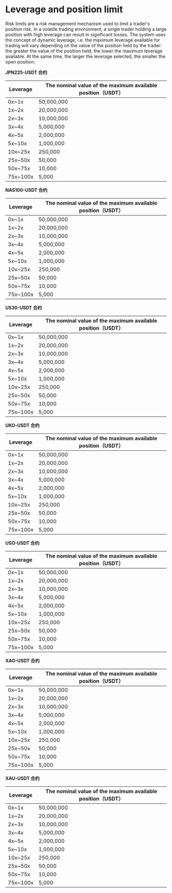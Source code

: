 # Leverage and position limit

Risk limits are a risk management mechanism used to limit a trader's position risk. In a volatile trading environment, a single trader holding a large position with high leverage can result in significant losses. The system uses the concept of dynamic leverage, i.e. the maximum leverage available for trading will vary depending on the value of the position held by the trader: the greater the value of the position held, the lower the maximum leverage available. At the same time, the larger the leverage selected, the smaller the open position.

**JPN225-USDT 合约**

| Leverage      | The nominal value of the maximum available position（USDT） |
| --------- | -------------------------- |
| 0x~1x       |  50,000,000              |
| 1x~2x       |  20,000,000              |
| 2x~3x       |  10,000,000              |
| 3x~4x       |  5,000,000               |
| 4x~5x       |  2,000,000               |
| 5x~10x      |  1,000,000               |
| 10x~25x     |  250,000                 |
| 25x~50x     |  50,000                  |
| 50x~75x     |  10,000                  |
| 75x~100x    |  5,000                   |


**NAS100-USDT 合约**

| Leverage      | The nominal value of the maximum available position（USDT） |
| --------- | -------------------------- |
| 0x~1x       |  50,000,000              |
| 1x~2x       |  20,000,000              |
| 2x~3x       |  10,000,000              |
| 3x~4x       |  5,000,000               |
| 4x~5x       |  2,000,000               |
| 5x~10x      |  1,000,000               |
| 10x~25x     |  250,000                 |
| 25x~50x     |  50,000                  |
| 50x~75x     |  10,000                  |
| 75x~100x    |  5,000                   |


**US30-USDT 合约**

| Leverage      | The nominal value of the maximum available position（USDT） |
| --------- | -------------------------- |
| 0x~1x       |  50,000,000              |
| 1x~2x       |  20,000,000              |
| 2x~3x       |  10,000,000              |
| 3x~4x       |  5,000,000               |
| 4x~5x       |  2,000,000               |
| 5x~10x      |  1,000,000               |
| 10x~25x     |  250,000                 |
| 25x~50x     |  50,000                  |
| 50x~75x     |  10,000                  |
| 75x~100x    |  5,000                   |


**UKO-USDT 合约**

| Leverage      | The nominal value of the maximum available position（USDT） |
| --------- | -------------------------- |
| 0x~1x       |  50,000,000              |
| 1x~2x       |  20,000,000              |
| 2x~3x       |  10,000,000              |
| 3x~4x       |  5,000,000               |
| 4x~5x       |  2,000,000               |
| 5x~10x      |  1,000,000               |
| 10x~25x     |  250,000                 |
| 25x~50x     |  50,000                  |
| 50x~75x     |  10,000                  |
| 75x~100x    |  5,000                   |


**USO-USDT 合约**

| Leverage      | The nominal value of the maximum available position（USDT） |
| --------- | -------------------------- |
| 0x~1x       |  50,000,000              |
| 1x~2x       |  20,000,000              |
| 2x~3x       |  10,000,000              |
| 3x~4x       |  5,000,000               |
| 4x~5x       |  2,000,000               |
| 5x~10x      |  1,000,000               |
| 10x~25x     |  250,000                 |
| 25x~50x     |  50,000                  |
| 50x~75x     |  10,000                  |
| 75x~100x    |  5,000                   |


**XAG-USDT 合约**

| Leverage      | The nominal value of the maximum available position（USDT） |
| --------- | -------------------------- |
| 0x~1x       |  50,000,000              |
| 1x~2x       |  20,000,000              |
| 2x~3x       |  10,000,000              |
| 3x~4x       |  5,000,000               |
| 4x~5x       |  2,000,000               |
| 5x~10x      |  1,000,000               |
| 10x~25x     |  250,000                 |
| 25x~50x     |  50,000                  |
| 50x~75x     |  10,000                  |
| 75x~100x    |  5,000                   |


**XAU-USDT 合约**

| Leverage      | The nominal value of the maximum available position（USDT） |
| --------- | -------------------------- |
| 0x~1x       |  50,000,000              |
| 1x~2x       |  20,000,000              |
| 2x~3x       |  10,000,000              |
| 3x~4x       |  5,000,000               |
| 4x~5x       |  2,000,000               |
| 5x~10x      |  1,000,000               |
| 10x~25x     |  250,000                 |
| 25x~50x     |  50,000                  |
| 50x~75x     |  10,000                  |
| 75x~100x    |  5,000                   |

